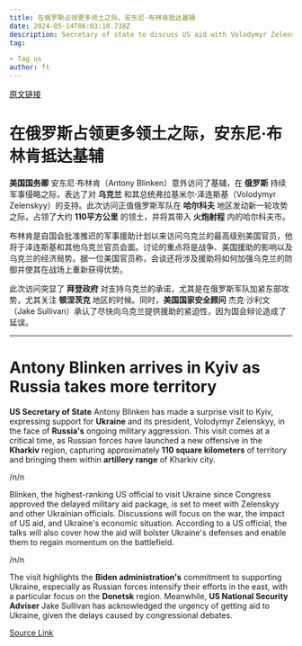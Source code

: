 ```yaml
---
title: 在俄罗斯占领更多领土之际，安东尼·布林肯抵达基辅
date: 2024-05-14T06:03:18.738Z
description: Secretary of state to discuss US aid with Volodymyr Zelenskyy
tag: 

- Tag us
author: ft
---
```


[原文链接](https://ft.com/content/0cc5ee0a-8303-4c32-b86f-4b9531edb6f6)

# 在俄罗斯占领更多领土之际，安东尼·布林肯抵达基辅

**美国国务卿** 安东尼·布林肯（Antony Blinken）意外访问了基辅，在 **俄罗斯** 持续军事侵略之际，表达了对 **乌克兰** 和其总统弗拉基米尔·泽连斯基（Volodymyr Zelenskyy）的支持。此次访问正值俄罗斯军队在 **哈尔科夫** 地区发动新一轮攻势之际，占领了大约 **110平方公里** 的领土，并将其带入 **火炮射程** 内的哈尔科夫市。

布林肯是自国会批准推迟的军事援助计划以来访问乌克兰的最高级别美国官员，他将于泽连斯基和其他乌克兰官员会面。讨论的重点将是战争、美国援助的影响以及乌克兰的经济局势。据一位美国官员称，会谈还将涉及援助将如何加强乌克兰的防御并使其在战场上重新获得优势。

此次访问突显了 **拜登政府** 对支持乌克兰的承诺，尤其是在俄罗斯军队加紧东部攻势，尤其关注 **顿涅茨克** 地区的时候。同时，**美国国家安全顾问** 杰克·沙利文（Jake Sullivan）承认了尽快向乌克兰提供援助的紧迫性，因为国会辩论造成了延误。

---

# Antony Blinken arrives in Kyiv as Russia takes more territory

**US Secretary of State** Antony Blinken has made a surprise visit to Kyiv, expressing support for **Ukraine** and its president, Volodymyr Zelenskyy, in the face of **Russia's** ongoing military aggression. This visit comes at a critical time, as Russian forces have launched a new offensive in the **Kharkiv** region, capturing approximately **110 square kilometers** of territory and bringing them within **artillery range** of Kharkiv city. 

/n/n

Blinken, the highest-ranking US official to visit Ukraine since Congress approved the delayed military aid package, is set to meet with Zelenskyy and other Ukrainian officials. Discussions will focus on the war, the impact of US aid, and Ukraine's economic situation. According to a US official, the talks will also cover how the aid will bolster Ukraine's defenses and enable them to regain momentum on the battlefield. 

/n/n

The visit highlights the **Biden administration's** commitment to supporting Ukraine, especially as Russian forces intensify their efforts in the east, with a particular focus on the **Donetsk** region. Meanwhile, **US National Security Adviser** Jake Sullivan has acknowledged the urgency of getting aid to Ukraine, given the delays caused by congressional debates.

[Source Link](https://ft.com/content/0cc5ee0a-8303-4c32-b86f-4b9531edb6f6)

